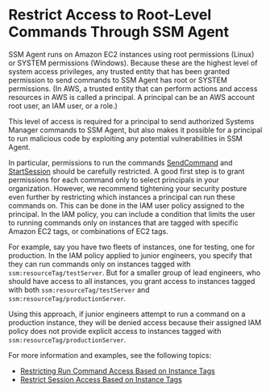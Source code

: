 # Restrict Access to Root\-Level Commands Through SSM Agent<a name="ssm-agent-restrict-root-level-commands"></a>

SSM Agent runs on Amazon EC2 instances using root permissions \(Linux\) or SYSTEM permissions \(Windows\)\. Because these are the highest level of system access privileges, any trusted entity that has been granted permission to send commands to SSM Agent has root or SYSTEM permissions\. \(In AWS, a trusted entity that can perform actions and access resources in AWS is called a principal\. A principal can be an AWS account root user, an IAM user, or a role\.\)

This level of access is required for a principal to send authorized Systems Manager commands to SSM Agent, but also makes it possible for a principal to run malicious code by exploiting any potential vulnerabilities in SSM Agent\. 

In particular, permissions to run the commands [SendCommand](https://docs.aws.amazon.com/systems-manager/latest/APIReference/API_SendCommand.html) and [StartSession](https://docs.aws.amazon.com/systems-manager/latest/APIReference/API_StartSession.html) should be carefully restricted\. A good first step is to grant permissions for each command only to select principals in your organization\. However, we recommend tightening your security posture even further by restricting which instances a principal can run these commands on\. This can be done in the IAM user policy assigned to the principal\. In the IAM policy, you can include a condition that limits the user to running commands only on instances that are tagged with specific Amazon EC2 tags, or combinations of EC2 tags\.

For example, say you have two fleets of instances, one for testing, one for production\. In the IAM policy applied to junior engineers, you specify that they can run commands only on instances tagged with `ssm:resourceTag/testServer`\. But for a smaller group of lead engineers, who should have access to all instances, you grant access to instances tagged with both `ssm:resourceTag/testServer` and `ssm:resourceTag/productionServer`\.

Using this approach, if junior engineers attempt to run a command on a production instance, they will be denied access because their assigned IAM policy does not provide explicit access to instances tagged with `ssm:resourceTag/productionServer`\.

For more information and examples, see the following topics:
+ [Restricting Run Command Access Based on Instance Tags](sysman-rc-setting-up.md#sysman-rc-setting-up-cmdsec)
+ [Restrict Session Access Based on Instance Tags](getting-started-restrict-access-examples.md#restrict-access-example-instance-tags)